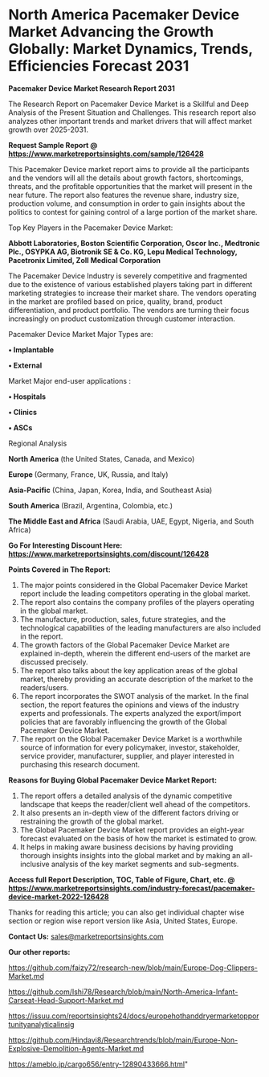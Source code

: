 # North America Pacemaker Device Market Advancing the Growth Globally: Market Dynamics, Trends, Efficiencies Forecast 2031

<strong>Pacemaker Device Market Research Report 2031</strong>

The Research Report on Pacemaker Device Market is a Skillful and Deep Analysis of the Present Situation and Challenges. This research report also analyzes other important trends and market drivers that will affect market growth over 2025-2031.

<strong>Request Sample Report @ <a href=https://www.marketreportsinsights.com/sample/126428>https://www.marketreportsinsights.com/sample/126428</a></strong>

This Pacemaker Device market report aims to provide all the participants and the vendors will all the details about growth factors, shortcomings, threats, and the profitable opportunities that the market will present in the near future. The report also features the revenue share, industry size, production volume, and consumption in order to gain insights about the politics to contest for gaining control of a large portion of the market share.

Top Key Players in the Pacemaker Device Market:

<strong>Abbott Laboratories, Boston Scientific Corporation, Oscor Inc., Medtronic Plc., OSYPKA AG, Biotronik SE & Co. KG, Lepu Medical Technology, Pacetronix Limited, Zoll Medical Corporation</strong>

The Pacemaker Device Industry is severely competitive and fragmented due to the existence of various established players taking part in different marketing strategies to increase their market share. The vendors operating in the market are profiled based on price, quality, brand, product differentiation, and product portfolio. The vendors are turning their focus increasingly on product customization through customer interaction.

Pacemaker Device Market Major Types are:

<strong>• Implantable

• External</strong>

Market Major end-user applications :

<strong>• Hospitals

• Clinics

• ASCs</strong>

Regional Analysis

</u><strong><b>North America</b></strong> (the United States, Canada, and Mexico)

<strong><b>Europe </b></strong>(Germany, France, UK, Russia, and Italy)

<strong><b>Asia-Pacific</b></strong> (China, Japan, Korea, India, and Southeast Asia)

<strong><b>South America</b></strong> (Brazil, Argentina, Colombia, etc.)

<strong><b>The Middle East and Africa</b></strong> (Saudi Arabia, UAE, Egypt, Nigeria, and South Africa)

<strong>Go For Interesting Discount Here: <a href=https://www.marketreportsinsights.com/discount/126428>https://www.marketreportsinsights.com/discount/126428</a></strong>

<strong>Points Covered in The Report:</strong>
<ol>
  <li>The major points considered in the Global Pacemaker Device Market report include the leading competitors operating in the global market.</li>
  <li>The report also contains the company profiles of the players operating in the global market.</li>
  <li>The manufacture, production, sales, future strategies, and the technological capabilities of the leading manufacturers are also included in the report.</li>
  <li>The growth factors of the Global Pacemaker Device Market are explained in-depth, wherein the different end-users of the market are discussed precisely.</li>
  <li>The report also talks about the key application areas of the global market, thereby providing an accurate description of the market to the readers/users.</li>
  <li>The report incorporates the SWOT analysis of the market. In the final section, the report features the opinions and views of the industry experts and professionals. The experts analyzed the export/import policies that are favorably influencing the growth of the Global Pacemaker Device Market.</li>
  <li>The report on the Global Pacemaker Device Market is a worthwhile source of information for every policymaker, investor, stakeholder, service provider, manufacturer, supplier, and player interested in purchasing this research document.</li>
</ol>
<strong>Reasons for Buying Global Pacemaker Device Market Report:</strong>

<ol>
  <li>The report offers a detailed analysis of the dynamic competitive landscape that keeps the reader/client well ahead of the competitors.</li>
  <li>It also presents an in-depth view of the different factors driving or restraining the growth of the global market.</li>
  <li>The Global Pacemaker Device Market report provides an eight-year forecast evaluated on the basis of how the market is estimated to grow.</li>
  <li>It helps in making aware business decisions by having providing thorough insights insights into the global market and by making an all-inclusive analysis of the key market segments and sub-segments.</li>
</ol>
<strong>Access full Report Description, TOC, Table of Figure, Chart, etc. @ <a href=https://www.marketreportsinsights.com/industry-forecast/pacemaker-device-market-2022-126428>https://www.marketreportsinsights.com/industry-forecast/pacemaker-device-market-2022-126428</a></strong>


Thanks for reading this article; you can also get individual chapter wise section or region wise report version like Asia, United States, Europe.

<strong>Contact Us:</strong>
sales@marketreportsinsights.com

<strong>Our other reports:</strong>

<a href=https://github.com/faizy72/research-new/blob/main/Europe-Dog-Clippers-Market.md>https://github.com/faizy72/research-new/blob/main/Europe-Dog-Clippers-Market.md</a>

<a href=https://github.com/Ishi78/Research/blob/main/North-America-Infant-Carseat-Head-Support-Market.md>https://github.com/Ishi78/Research/blob/main/North-America-Infant-Carseat-Head-Support-Market.md</a>

<a href=https://issuu.com/reportsinsights24/docs/europehothanddryermarketopportunityanalyticalinsig>https://issuu.com/reportsinsights24/docs/europehothanddryermarketopportunityanalyticalinsig</a>

<a href=https://github.com/Hindavi8/Researchtrends/blob/main/Europe-Non-Explosive-Demolition-Agents-Market.md>https://github.com/Hindavi8/Researchtrends/blob/main/Europe-Non-Explosive-Demolition-Agents-Market.md</a>

<a href=https://ameblo.jp/cargo656/entry-12890433666.html>https://ameblo.jp/cargo656/entry-12890433666.html</a>"
